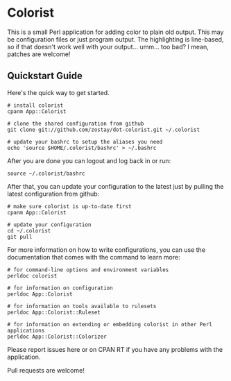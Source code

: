 # Colorist

This is a small Perl application for adding color to plain old output. This may
be configuration files or just program output. The highlighting is line-based,
so if that doesn't work well with your output... umm... too bad? I mean, patches are
welcome!

## Quickstart Guide

Here's the quick way to get started.

    # install colorist
    cpanm App::Colorist
  
    # clone the shared configuration from github
    git clone git://github.com/zostay/dot-colorist.git ~/.colorist
  
    # update your bashrc to setup the aliases you need
    echo 'source $HOME/.colorist/bashrc' > ~/.bashrc

After you are done you can logout and log back in or run:

    source ~/.colorist/bashrc

After that, you can update your configuration to the latest just by pulling the
latest configuration from github:

    # make sure colorist is up-to-date first
    cpanm App::Colorist
  
    # update your configuration
    cd ~/.colorist
    git pull

For more information on how to write configurations, you can use the
documentation that comes with the command to learn more:

    # for command-line options and environment variables
    perldoc colorist
  
    # for information on configuration
    perldoc App::Colorist
  
    # for information on tools available to rulesets
    perldoc App::Colorist::Ruleset
  
    # for information on extending or embedding colorist in other Perl applications
    perldoc App::Colorist::Colorizer

Please report issues here or on CPAN RT if you have any problems with the
application.

Pull requests are welcome!
